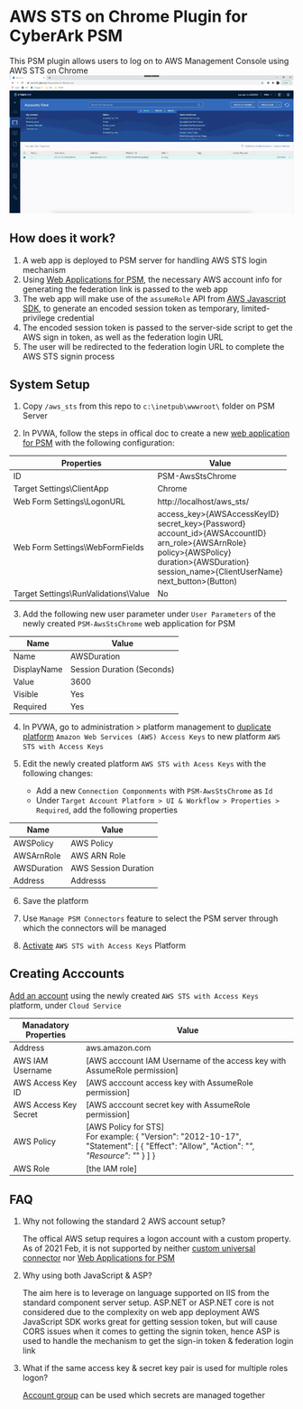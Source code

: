 # AWS STS on Chrome Plugin for CyberArk PSM

This PSM plugin allows users to log on to AWS Management Console using AWS STS on Chrome
![demo video](images/aws_sts_chrome_small.gif)

## How does it work?

1. A web app is deployed to PSM server for handling AWS STS login mechanism
2. Using [Web Applications for PSM](https://docs.cyberark.com/Product-Doc/OnlineHelp/PAS/Latest/en/Content/PASIMP/psm_WebApplication.htm?tocpath=Developer%7CCreate%20extensions%7CPSM%20Connectors%7C_____2), the necessary AWS account info for generating the federation link is passed to the web app 
3. The web app will make use of the `assumeRole` API from [AWS Javascript SDK](https://docs.aws.amazon.com/AWSJavaScriptSDK/latest/AWS/STS.html#assumeRole-property), to generate an encoded session token as temporary, limited-privilege credential
4. The encoded session token is passed to the server-side script to get the AWS sign in token, as well as the federation login URL
5. The user will be redirected to the federation login URL to complete the AWS STS signin process

## System Setup 

1. Copy `/aws_sts` from this repo to `c:\inetpub\wwwroot\` folder on PSM Server

2. In PVWA, follow the steps in offical doc to create a new [web application for PSM](https://docs.cyberark.com/Product-Doc/OnlineHelp/PAS/Latest/en/Content/PASIMP/psm_WebApplication.htm?tocpath=Developer%7CCreate%20extensions%7CPSM%20Connectors%7C_____2#Configuration) with the following configuration:

Properties|Value
----------|-----
ID| PSM-AwsStsChrome
Target Settings\ClientApp|Chrome 
Web Form Settings\LogonURL|http://localhost/aws_sts/
Web Form Settings\WebFormFields|access_key>{AWSAccessKeyID}</br>secret_key>{Password}</br>account_id>{AWSAccountID}</br>arn_role>{AWSArnRole}</br>policy>{AWSPolicy}</br>duration>{AWSDuration}</br>session_name>{ClientUserName}</br>next_button>(Button)
Target Settings\RunValidations\Value|No

3. Add the following new user parameter under `User Parameters` of the newly created `PSM-AwsStsChrome` web application for PSM

Name|Value
----|-----
Name|AWSDuration
DisplayName|Session Duration (Seconds)
Value|3600
Visible|Yes
Required|Yes

4. In PVWA, go to administration > platform management to [duplicate platform](https://docs.cyberark.com/Product-Doc/OnlineHelp/PrivCloud/Latest/en/Content/PASIMP/manage-platforms.htm) `Amazon Web Services (AWS) Access Keys` to new platform `AWS STS with Access Keys`

5. Edit the newly created platform `AWS STS with Acess Keys` with the following changes:
   - Add a new `Connection Componments` with `PSM-AwsStsChrome` as `Id`
   - Under `Target Account Platform > UI & Workflow > Properties > Required`, add the following properties

Name|Value
----|-----
AWSPolicy|AWS Policy
AWSArnRole|AWS ARN Role
AWSDuration|AWS Session Duration
Address|Addresss

6. Save the platform

7.  Use `Manage PSM Connectors` feature to select the PSM server through which the connectors will be managed

8. [Activate](https://docs.cyberark.com/Product-Doc/OnlineHelp/PAS/Latest/en/Content/PASIMP/Activating-and-Deactivating-Platforms.htm) `AWS STS with Access Keys` Platform

## Creating Acccounts

[Add an account](https://docs.cyberark.com/Product-Doc/OnlineHelp/PAS/Latest/en/Content/NewUI/NewUI-Add-an-account-in-PVWA.htm) using the newly created `AWS STS with Access Keys` platform, under `Cloud Service` 

Manadatory Properties|Value
---------------------|----
Address|aws.amazon.com
AWS IAM Username|[AWS acccount IAM Username of the access key with AssumeRole permission]
AWS Access Key ID|[AWS acccount access key with AssumeRole permission]
AWS Access Key Secret|[AWS acccount secret key with AssumeRole permission]
AWS Policy|[AWS Policy for STS]<br/>For example: { "Version": "2012-10-17", "Statement": [ { "Effect": "Allow", "Action": "*", "Resource": "*" } ] }
AWS Role|[the IAM role]

## FAQ
1. Why not following the standard 2 AWS account setup?

   The offical AWS setup requires a logon account with a custom property.    
   As of 2021 Feb, it is not supported by neither [custom universal connector](https://docs.cyberark.com/Product-Doc/OnlineHelp/PAS/Latest/en/Content/PASIMP/psm_Develop_universal_connector.htm?TocPath=Developer%7CCreate%20extensions%7CPSM%20Connectors%7C_____1) nor  [Web Applications for PSM](https://docs.cyberark.com/Product-Doc/OnlineHelp/PAS/Latest/en/Content/PASIMP/psm_WebApplication.htm?tocpath=Developer%7CCreate%20extensions%7CPSM%20Connectors%7C_____2)

2. Why using both JavaScript & ASP?

   The aim here is to leverage on language supported on IIS from the standard component server setup.
   ASP.NET or ASP.NET core is not considered due to the complexity on web app deployment
   AWS JavaScript SDK works great for getting session token, but will cause CORS issues when it comes to getting the signin token, hence ASP is used to handle the mechanism to get the sign-in token & federation login link

3. What if the same access key & secret key pair is used for multiple roles logon?

   [Account group](https://docs.cyberark.com/Product-Doc/OnlineHelp/PAS/Latest/en/Content/PASIMP/Account-Groups.htm) can be used which secrets are managed together
